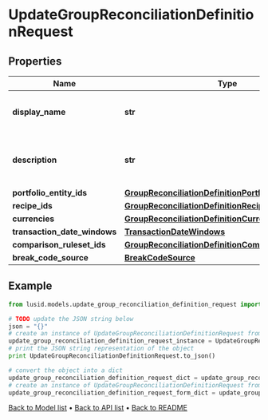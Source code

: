 # UpdateGroupReconciliationDefinitionRequest


## Properties
Name | Type | Description | Notes
------------ | ------------- | ------------- | -------------
**display_name** | **str** | The name of the Group Reconciliation Definition | 
**description** | **str** | The description of the Group Reconciliation Definition | 
**portfolio_entity_ids** | [**GroupReconciliationDefinitionPortfolioEntityIds**](GroupReconciliationDefinitionPortfolioEntityIds.md) |  | 
**recipe_ids** | [**GroupReconciliationDefinitionRecipeIds**](GroupReconciliationDefinitionRecipeIds.md) |  | [optional] 
**currencies** | [**GroupReconciliationDefinitionCurrencies**](GroupReconciliationDefinitionCurrencies.md) |  | [optional] 
**transaction_date_windows** | [**TransactionDateWindows**](TransactionDateWindows.md) |  | [optional] 
**comparison_ruleset_ids** | [**GroupReconciliationDefinitionComparisonRulesetIds**](GroupReconciliationDefinitionComparisonRulesetIds.md) |  | [optional] 
**break_code_source** | [**BreakCodeSource**](BreakCodeSource.md) |  | 

## Example

```python
from lusid.models.update_group_reconciliation_definition_request import UpdateGroupReconciliationDefinitionRequest

# TODO update the JSON string below
json = "{}"
# create an instance of UpdateGroupReconciliationDefinitionRequest from a JSON string
update_group_reconciliation_definition_request_instance = UpdateGroupReconciliationDefinitionRequest.from_json(json)
# print the JSON string representation of the object
print UpdateGroupReconciliationDefinitionRequest.to_json()

# convert the object into a dict
update_group_reconciliation_definition_request_dict = update_group_reconciliation_definition_request_instance.to_dict()
# create an instance of UpdateGroupReconciliationDefinitionRequest from a dict
update_group_reconciliation_definition_request_form_dict = update_group_reconciliation_definition_request.from_dict(update_group_reconciliation_definition_request_dict)
```
[Back to Model list](../README.md#documentation-for-models) &#8226; [Back to API list](../README.md#documentation-for-api-endpoints) &#8226; [Back to README](../README.md)


